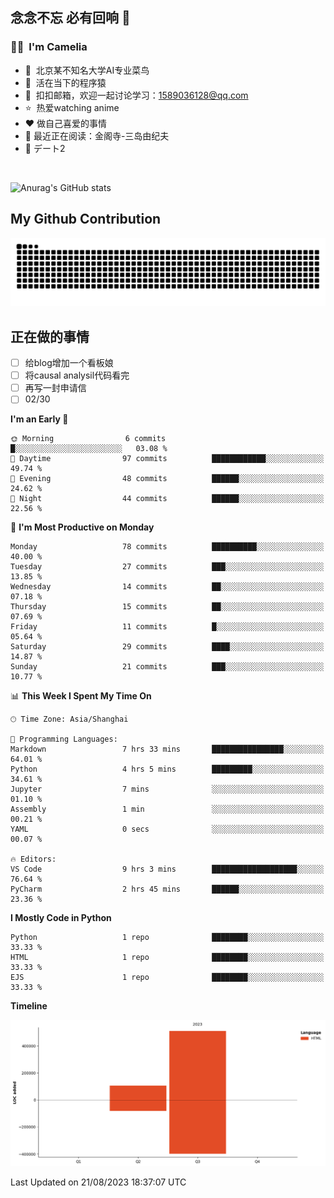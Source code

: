 ## 念念不忘 必有回响  👋
### 👨‍🔧&nbsp;&nbsp;I'm Camelia
- 🏢&nbsp;&nbsp;北京某不知名大学AI专业菜鸟
- 🦍&nbsp;&nbsp;活在当下的程序猿
- 💬&nbsp;&nbsp;扣扣邮箱，欢迎一起讨论学习：1589036128@qq.com
- ⭐️&nbsp;&nbsp;热爱watching anime
- ❤️ 做自己喜爱的事情
- 📖 最近正在阅读：金阁寺-三岛由纪夫
- 🎵 デート2

<br>

![Anurag's GitHub stats](https://github-readme-stats.vercel.app/api?username=abinzzz&count_private=true&show_icons=true&theme=tokyonight)


## My Github Contribution
![](https://github.com/abinzzz/abinzzz/blob/output/github-contribution-grid-snake.svg)

## 正在做的事情
- [ ] 给blog增加一个看板娘
- [ ] 将causal analysil代码看完
- [ ] 再写一封申请信
- [ ] 02/30
<!--START_SECTION:waka-->
**I'm an Early 🐤** 

```text
🌞 Morning                6 commits           █░░░░░░░░░░░░░░░░░░░░░░░░   03.08 % 
🌆 Daytime                97 commits          ████████████░░░░░░░░░░░░░   49.74 % 
🌃 Evening                48 commits          ██████░░░░░░░░░░░░░░░░░░░   24.62 % 
🌙 Night                  44 commits          ██████░░░░░░░░░░░░░░░░░░░   22.56 % 
```
📅 **I'm Most Productive on Monday** 

```text
Monday                   78 commits          ██████████░░░░░░░░░░░░░░░   40.00 % 
Tuesday                  27 commits          ███░░░░░░░░░░░░░░░░░░░░░░   13.85 % 
Wednesday                14 commits          ██░░░░░░░░░░░░░░░░░░░░░░░   07.18 % 
Thursday                 15 commits          ██░░░░░░░░░░░░░░░░░░░░░░░   07.69 % 
Friday                   11 commits          █░░░░░░░░░░░░░░░░░░░░░░░░   05.64 % 
Saturday                 29 commits          ████░░░░░░░░░░░░░░░░░░░░░   14.87 % 
Sunday                   21 commits          ███░░░░░░░░░░░░░░░░░░░░░░   10.77 % 
```


📊 **This Week I Spent My Time On** 

```text
🕑︎ Time Zone: Asia/Shanghai

💬 Programming Languages: 
Markdown                 7 hrs 33 mins       ████████████████░░░░░░░░░   64.01 % 
Python                   4 hrs 5 mins        █████████░░░░░░░░░░░░░░░░   34.61 % 
Jupyter                  7 mins              ░░░░░░░░░░░░░░░░░░░░░░░░░   01.10 % 
Assembly                 1 min               ░░░░░░░░░░░░░░░░░░░░░░░░░   00.21 % 
YAML                     0 secs              ░░░░░░░░░░░░░░░░░░░░░░░░░   00.07 % 

🔥 Editors: 
VS Code                  9 hrs 3 mins        ███████████████████░░░░░░   76.64 % 
PyCharm                  2 hrs 45 mins       ██████░░░░░░░░░░░░░░░░░░░   23.36 % 
```

**I Mostly Code in Python** 

```text
Python                   1 repo              ████████░░░░░░░░░░░░░░░░░   33.33 % 
HTML                     1 repo              ████████░░░░░░░░░░░░░░░░░   33.33 % 
EJS                      1 repo              ████████░░░░░░░░░░░░░░░░░   33.33 % 
```



**Timeline**

![Lines of Code chart](https://raw.githubusercontent.com/abinzzz/abinzzz/main/assets/bar_graph.png)


 Last Updated on 21/08/2023 18:37:07 UTC
<!--END_SECTION:waka-->


